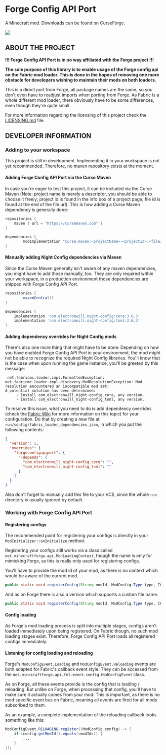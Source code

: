 # Forge Config API Port

A Minecraft mod. Downloads can be found on CurseForge.

![](https://i.imgur.com/bUAnw7w.png)

## ABOUT THE PROJECT

**!!! Forge Config API Port is in no way affiliated with the Forge project !!!**

**The sole purpose of this library is to enable usage of the Forge config api on the Fabric mod loader. This is done in
the hopes of removing one more obstacle for developers wishing to maintain their mods on both loaders.**

This is a direct port from Forge, all package names are the same, so you don't even have to readjust imports when
porting from Forge.
As Fabric is a whole different mod loader, there obviously have to be some differences, even though they're quite small.

For more information regarding the licensing of this project check the [LICENSING.md](LICENSING.md) file.

## DEVELOPER INFORMATION

### Adding to your workspace

This project is still in development. Implementing it in your workspace is not yet recommended. Therefore, no maven
repository exists at the moment.

#### Adding Forge Config API Port via the Curse Maven

In case you're eager to test this project, it can be included via the Curse Maven (Note: project name is merely a
descriptor, you should be able to choose it freely; project id is found in the info box of a project page, file id is
found at the end of the file url). This is how adding a Curse Maven dependency is generally done:

```groovy
repositories {
	maven { url = "https://cursemaven.com" }
}

dependencies {
    	modImplementation "curse.maven:<projectName>-<projectId>:<fileId>"
}
```

#### Manually adding Night Config dependencies via Maven

Since the Curse Maven generally isn't aware of any maven dependencies, you might have to add those manually, too. They
are only required within your workspace, in a production environment those dependencies are shipped with Forge Config
API Port.

```groovy
repositories {
    	mavenCentral()
}

dependencies {
	implementation 'com.electronwill.night-config:core:3.6.3'
	implementation 'com.electronwill.night-config:toml:3.6.3'
}
```

#### Adding dependency overrides for Night Config mods

There's also one more thing that might have to be done: Depending on how you have enabled Forge Config API Port in your
environment, the mod might not be able to recognize the required Night Config libraries. You'll know that is the case
when upon running the game instance, you'll be greeted by this message:

```
 net.fabricmc.loader.impl.FormattedException: net.fabricmc.loader.impl.discovery.ModResolutionException: Mod resolution encountered an incompatible mod set!
A potential solution has been determined:
	 - Install com_electronwill_night-config_core, any version.
	 - Install com_electronwill_night-config_toml, any version.
```

To resolve this issue, what you need to do is add dependency overrides (check
the [Fabric Wiki](https://fabricmc.net/wiki/tutorial:dependency_overrides) for more information on this topic) for your
configuration. Do that by creating a new file at `run/config/fabric_loader_dependencies.json`, in which you put the
following contents:

```json
{
  "version": 1,
  "overrides": {
    "forgeconfigapiport": {
      "-depends": {
        "com_electronwill_night-config_core": "",
        "com_electronwill_night-config_toml": ""
      }
    }
  }
}
```

Also don't forget to manually add this file to your VCS, since the whole `run` directory is usually ignored by default.

### Working with Forge Config API Port

#### Registering configs

The recommended point for registering your configs is directly in your `ModInitializer::onInitialize` method.

Registering your configs still works via a class called `net.minecraftforge.api.ModLoadingContext`, though the name is
only for mimicking Forge, as this is really only used for registering configs.

You'll have to provide the mod id of your mod, as there is no context which would be aware of the current mod.

```java
public static void registerConfig(String modId, ModConfig.Type type, IConfigSpec<?> spec)
```

And as on Forge there is also a version which supports a custom file name.

```java
public static void registerConfig(String modId, ModConfig.Type type, IConfigSpec<?> spec, String fileName)
```

#### Config loading

As Forge's mod loading process is split into multiple stages, configs aren't loaded immediately upon being registered.
On Fabric though, no such mod loading stages exist. Therefore, Forge Config API Port loads all registered configs
immediately.

#### Listening for config loading and reloading

Forge's `ModConfigEvent.Loading` and `ModConfigEvent.Reloading` events are both adapted for Fabric's callback event
style. They can be accessed from the `net.minecraftforge.api.fml.event.config.ModConfigEvent` class.

As on Forge, all these events provide is the config that is loading / reloading. But unlike on Forge, when processing
that config, you'll have to make sure it actually comes from your mod. This is important, as there is no mod specific
event bus on Fabric, meaning all events are fired for all mods subscribed to them.

As an example, a complete implementation of the reloading callback looks something like this:

```java
ModConfigEvent.RELOADING.register((ModConfig config) -> {
    if (config.getModId().equals(<modId>)) {
        ...
    }
});
```
